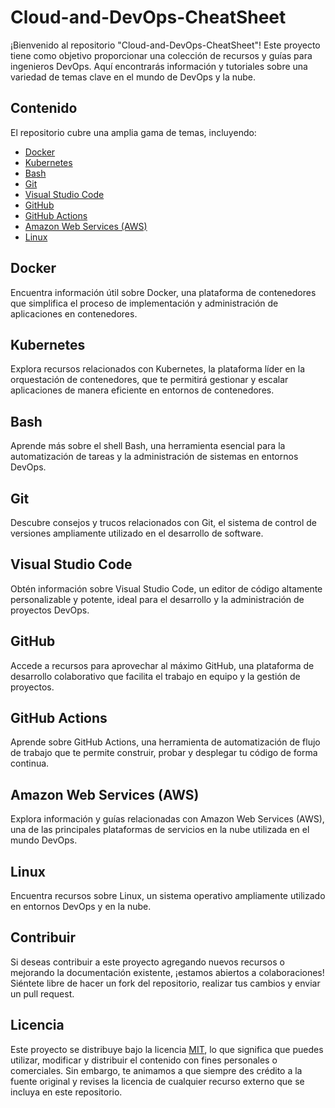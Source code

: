 # Cloud-and-DevOps-CheatSheet

¡Bienvenido al repositorio "Cloud-and-DevOps-CheatSheet"! Este proyecto tiene como objetivo proporcionar una colección de recursos y guías para ingenieros DevOps. Aquí encontrarás información y tutoriales sobre una variedad de temas clave en el mundo de DevOps y la nube.

## Contenido

El repositorio cubre una amplia gama de temas, incluyendo:

- [Docker](#docker)
- [Kubernetes](#kubernetes)
- [Bash](#bash)
- [Git](#git)
- [Visual Studio Code](#visual-studio-code)
- [GitHub](#github)
- [GitHub Actions](#github-actions)
- [Amazon Web Services (AWS)](#amazon-web-services-aws)
- [Linux](#linux)

## Docker

Encuentra información útil sobre Docker, una plataforma de contenedores que simplifica el proceso de implementación y administración de aplicaciones en contenedores.

## Kubernetes

Explora recursos relacionados con Kubernetes, la plataforma líder en la orquestación de contenedores, que te permitirá gestionar y escalar aplicaciones de manera eficiente en entornos de contenedores.

## Bash

Aprende más sobre el shell Bash, una herramienta esencial para la automatización de tareas y la administración de sistemas en entornos DevOps.

## Git

Descubre consejos y trucos relacionados con Git, el sistema de control de versiones ampliamente utilizado en el desarrollo de software.

## Visual Studio Code

Obtén información sobre Visual Studio Code, un editor de código altamente personalizable y potente, ideal para el desarrollo y la administración de proyectos DevOps.

## GitHub

Accede a recursos para aprovechar al máximo GitHub, una plataforma de desarrollo colaborativo que facilita el trabajo en equipo y la gestión de proyectos.

## GitHub Actions

Aprende sobre GitHub Actions, una herramienta de automatización de flujo de trabajo que te permite construir, probar y desplegar tu código de forma continua.

## Amazon Web Services (AWS)

Explora información y guías relacionadas con Amazon Web Services (AWS), una de las principales plataformas de servicios en la nube utilizada en el mundo DevOps.

## Linux

Encuentra recursos sobre Linux, un sistema operativo ampliamente utilizado en entornos DevOps y en la nube.

## Contribuir

Si deseas contribuir a este proyecto agregando nuevos recursos o mejorando la documentación existente, ¡estamos abiertos a colaboraciones! Siéntete libre de hacer un fork del repositorio, realizar tus cambios y enviar un pull request.

## Licencia

Este proyecto se distribuye bajo la licencia [MIT](LICENSE), lo que significa que puedes utilizar, modificar y distribuir el contenido con fines personales o comerciales. Sin embargo, te animamos a que siempre des crédito a la fuente original y revises la licencia de cualquier recurso externo que se incluya en este repositorio.
